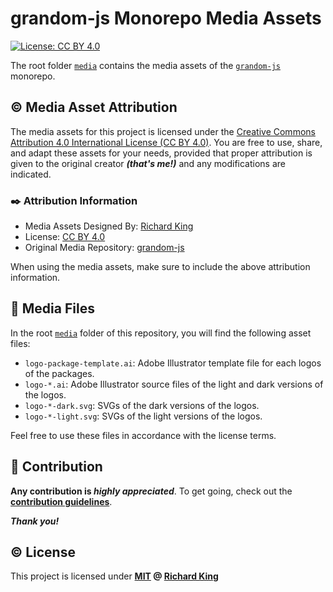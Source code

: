 # grandom-js Monorepo Media Assets

[![License: CC BY 4.0][url-cc-badge]][url-cc-license]

The root folder [`media`][url-folder] contains the media assets of the [`grandom-js`][url-repo] monorepo.

## ©️ Media Asset Attribution

The media assets for this project is licensed under the [Creative Commons Attribution 4.0 International License (CC BY 4.0)][url-cc-license]. You are free to use, share, and adapt these assets for your needs, provided that proper attribution is given to the original creator ***(that's me!)*** and any modifications are indicated.

### ✒️ Attribution Information

- Media Assets Designed By: [Richard King][url-author]
- License: [CC BY 4.0][url-cc-license]
- Original Media Repository: [grandom-js][url-repo]

When using the media assets, make sure to include the above attribution information.

## 📁 Media Files

In the root [`media`][url-folder] folder of this repository, you will find the following asset files:

- `logo-package-template.ai`: Adobe Illustrator template file for each logos of the packages.
- `logo-*.ai`: Adobe Illustrator source files of the light and dark versions of the logos.
- `logo-*-dark.svg`: SVGs of the dark versions of the logos.
- `logo-*-light.svg`: SVGs of the light versions of the logos.

Feel free to use these files in accordance with the license terms.

## 🍻 Contribution

**Any contribution is ***highly appreciated*****. To get going, check out the [**contribution guidelines**][url-contrib-doc].

***Thank you!***

## ©️ License

This project is licensed under **[MIT][url-license-doc] @ [Richard King][url-author]**

<!--- References =============================================================================== -->

<!--- URLs -->
[url-cc-badge]: https://img.shields.io/badge/License-CC_BY_4.0-brightgreen.svg
[url-cc-license]: https://creativecommons.org/licenses/by/4.0/
[url-contrib-doc]: https://github.com/grandom-library/grandom-js/blob/main/.github/CONTRIBUTING.md
[url-license-doc]: https://github.com/grandom-library/grandom-js/blob/main/LICENSE
[url-repo]: https://github.com/grandom-library/grandom-js
[url-folder]: https://github.com/grandom-library/grandom-js/tree/main/media
[url-author]: https://richrdkng.com
